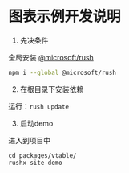 # 图表示例开发说明

1. 先决条件

全局安装 [@microsoft/rush](https://rushjs.io/pages/intro/get_started/)

```bash
npm i --global @microsoft/rush
```

2. 在根目录下安装依赖

运行：`rush update`

3. 启动demo
   
进入到项目中
```shell
cd packages/vtable/
rushx site-demo
```